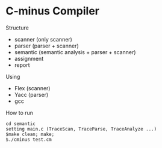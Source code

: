 # C-minus Compiler

Structure

 * scanner (only scanner)
 * parser (parser + scanner)
 * semantic (semantic analysis + parser + scanner)
 * assignment
 * report

Using

* Flex (scanner)
* Yacc (parser)
* gcc

How to run

```
cd semantic
setting main.c (TraceScan, TraceParse, TraceAnalyze ...)
$make clean; make; 
$./cminus test.cm
```